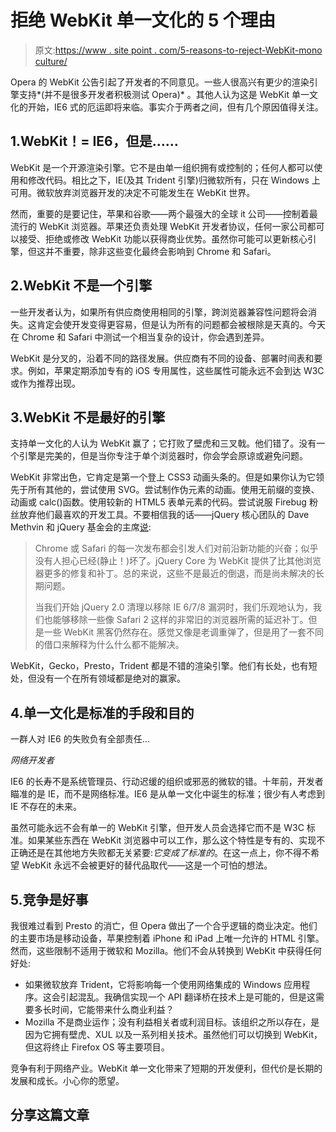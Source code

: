 # 拒绝 WebKit 单一文化的 5 个理由

> 原文:[https://www . site point . com/5-reasons-to-reject-WebKit-mono culture/](https://www.sitepoint.com/5-reasons-to-reject-webkit-monoculture/)

Opera 的 WebKit 公告引起了开发者的不同意见。一些人很高兴有更少的渲染引擎支持*(并不是很多开发者积极测试 Opera)* 。其他人认为这是 WebKit 单一文化的开始，IE6 式的厄运即将来临。事实介于两者之间，但有几个原因值得关注。

## 1.WebKit！= IE6，但是……

WebKit 是一个开源渲染引擎。它不是由单一组织拥有或控制的；任何人都可以使用和修改代码。相比之下，IE(及其 Trident 引擎)归微软所有，只在 Windows 上可用。微软放弃浏览器开发的决定不可能发生在 WebKit 世界。

然而，重要的是要记住，苹果和谷歌——两个最强大的全球 it 公司——控制着最流行的 WebKit 浏览器。苹果还负责处理 WebKit 开发者协议，任何一家公司都可以接受、拒绝或修改 WebKit 功能以获得商业优势。虽然你可能可以更新核心引擎，但这并不重要，除非这些变化最终会影响到 Chrome 和 Safari。

## 2.WebKit 不是一个引擎

一些开发者认为，如果所有供应商使用相同的引擎，跨浏览器兼容性问题将会消失。这肯定会使开发变得更容易，但是认为所有的问题都会被根除是天真的。今天在 Chrome 和 Safari 中测试一个相当复杂的设计，你会遇到差异。

WebKit 是分叉的，沿着不同的路径发展。供应商有不同的设备、部署时间表和要求。例如，苹果定期添加专有的 iOS 专用属性，这些属性可能永远不会到达 W3C 或作为推荐出现。

## 3.WebKit 不是最好的引擎

支持单一文化的人认为 WebKit 赢了；它打败了壁虎和三叉戟。他们错了。没有一个引擎是完美的，但是当你专注于单个浏览器时，你会学会原谅或避免问题。

WebKit 非常出色，它肯定是第一个登上 CSS3 动画头条的。但是如果你认为它领先于所有其他的，尝试使用 SVG。尝试制作伪元素的动画。使用无前缀的变换、动画或 calc()函数。使用较新的 HTML5 表单元素的代码。尝试说服 Firebug 粉丝放弃他们最喜欢的开发工具。不要相信我的话——jQuery 核心团队的 Dave Methvin 和 jQuery 基金会的主席[说](http://blog.methvin.com/2013/02/tragedy-of-webkit-commons.html):

> Chrome 或 Safari 的每一次发布都会引发人们对前沿新功能的兴奋；似乎没有人担心已经(静止！)坏了。jQuery Core 为 WebKit 提供了比其他浏览器更多的修复和补丁。总的来说，这些不是最近的倒退，而是尚未解决的长期问题。
> 
> 当我们开始 jQuery 2.0 清理以移除 IE 6/7/8 漏洞时，我们乐观地认为，我们也能够移除一些像 Safari 2 这样的非常旧的浏览器所需的延迟补丁。但是一些 WebKit 黑客仍然存在。感觉又像是老调重弹了，但是用了一套不同的借口来解释为什么什么都不能解决。

WebKit，Gecko，Presto，Trident 都是不错的渲染引擎。他们有长处，也有短处，但没有一个在所有领域都是绝对的赢家。

## 4.单一文化是标准的手段和目的

一群人对 IE6 的失败负有全部责任…

*网络开发者*

IE6 的长寿不是系统管理员、行动迟缓的组织或邪恶的微软的错。十年前，开发者瞄准的是 IE，而不是网络标准。IE6 是从单一文化中诞生的标准；很少有人考虑到 IE 不存在的未来。

虽然可能永远不会有单一的 WebKit 引擎，但开发人员会选择它而不是 W3C 标准。如果某些东西在 WebKit 浏览器中可以工作，那么这个特性是专有的、实现不正确还是在其他地方失败都无关紧要:*它变成了标准的*。在这一点上，你不得不希望 WebKit 永远不会被更好的替代品取代——这是一个可怕的想法。

## 5.竞争是好事

我很难过看到 Presto 的消亡，但 Opera 做出了一个合乎逻辑的商业决定。他们的主要市场是移动设备，苹果控制着 iPhone 和 iPad 上唯一允许的 HTML 引擎。然而，这些限制不适用于微软和 Mozilla。他们不会从转换到 WebKit 中获得任何好处:

*   如果微软放弃 Trident，它将影响每一个使用网络集成的 Windows 应用程序。这会引起混乱。我确信实现一个 API 翻译桥在技术上是可能的，但是这需要多长时间，它能带来什么商业利益？
*   Mozilla 不是商业运作；没有利益相关者或利润目标。该组织之所以存在，是因为它拥有壁虎、XUL 以及一系列相关技术。虽然他们可以切换到 WebKit，但这将终止 Firefox OS 等主要项目。

竞争有利于网络产业。WebKit 单一文化带来了短期的开发便利，但代价是长期的发展和成长。小心你的愿望。

## 分享这篇文章
